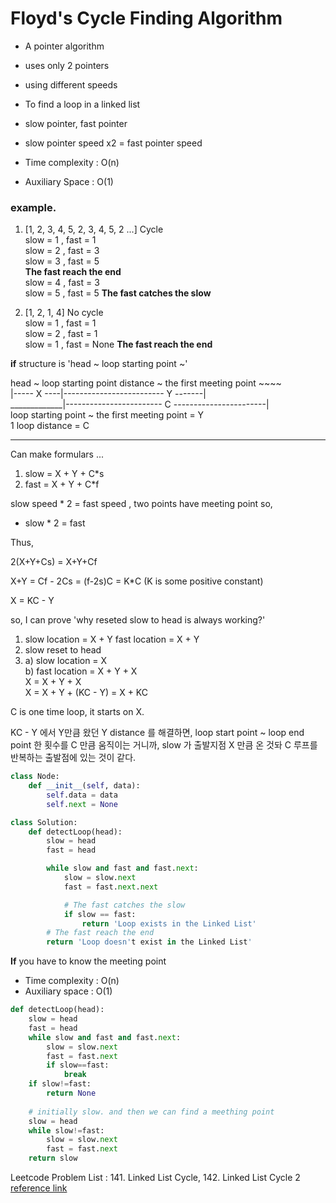 # Floyd's Cycle Finding Algorithm
- A pointer algorithm
- uses only 2 pointers
- using different speeds
- To find a loop in a linked list
- slow pointer, fast pointer
- slow pointer speed x2 = fast pointer speed

- Time complexity : O(n)
- Auxiliary Space : O(1)

### example. 
1. [1, 2, 3, 4, 5, 2, 3, 4, 5, 2 ...] Cycle    
slow = 1 , fast = 1    
slow = 2 , fast = 3    
slow = 3 , fast = 5    
**The fast reach the end**    
slow = 4 , fast = 3      
slow = 5 , fast = 5 **The fast catches the slow**


2. [1, 2, 1, 4] No cycle    
slow = 1 , fast = 1    
slow = 2 , fast = 1    
slow = 1 , fast = None
**The fast reach the end**    

**if** structure is 'head ~ loop starting point ~'

head ~ loop starting point distance ~ the first meeting point ~~~~    
|----- X ----|------------------------- Y -------|    
_____________|------------------------ C -----------------------|    
loop starting point ~ the first meeting point = Y    
1 loop distance = C    

--- 
Can make formulars ...
1. slow = X + Y + C*s    
2. fast = X + Y + C*f

slow speed * 2 = fast speed , two points have meeting point so,
- slow * 2 = fast

Thus,

2(X+Y+Cs) = X+Y+Cf    

X+Y = Cf - 2Cs = (f-2s)C = K*C (K is some positive constant)

X = KC - Y

so, I can prove 'why reseted slow to head is always working?'

1. slow location = X + Y
    fast location = X + Y
2. slow reset to head
3. 
    a) slow location = X    
    b) fast location = X + Y + X   
        X = X + Y + X   
        X = X + Y + (KC - Y) = X + KC

C is one time loop, it starts on X.

KC - Y 에서 Y만큼 왔던 Y distance 를 해결하면, loop start point ~ loop end point 한 횟수를 C 만큼 움직이는 거니까, 
slow 가 출발지점 X 만큼 온 것돠 C 루프를 반복하는 출발점에 있는 것이 같다.

```python
class Node:
    def __init__(self, data):
        self.data = data
        self.next = None

class Solution:
    def detectLoop(head):
        slow = head
        fast = head

        while slow and fast and fast.next:
            slow = slow.next
            fast = fast.next.next

            # The fast catches the slow
            if slow == fast:
                return 'Loop exists in the Linked List'
        # The fast reach the end
        return 'Loop doesn't exist in the Linked List'
```

**If** you have to know the meeting point
- Time complexity : O(n)
- Auxiliary space : O(1)
```python
def detectLoop(head):
    slow = head
    fast = head
    while slow and fast and fast.next:
        slow = slow.next
        fast = fast.next
        if slow==fast:
            break
    if slow!=fast:
        return None
    
    # initially slow. and then we can find a meething point
    slow = head
    while slow!=fast:
        slow = slow.next
        fast = fast.next
    return slow
```

Leetcode Problem List : 141. Linked List Cycle, 142. Linked List Cycle 2    
[reference link](https://www.geeksforgeeks.org/floyds-cycle-finding-algorithm/)